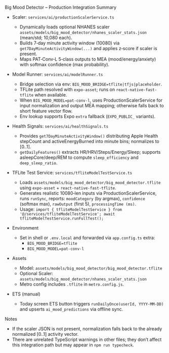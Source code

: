 Big Mood Detector – Production Integration Summary

- Scaler: `services/ai/productionScalerService.ts`
  - Dynamically loads optional NHANES scaler `assets/models/big_mood_detector/nhanes_scaler_stats.json` (mean/std; 10,080 each).
  - Builds 7‑day minute activity window (10080) via `get7DayMinuteActivityWindow(...)` and applies z‑score if scaler is present.
  - Maps PAT‑Conv‑L 5‑class outputs to MEA (mood/energy/anxiety) with softmax confidence (max probability).

- Model Runner: `services/ai/modelRunner.ts`
  - Bridge selection via env: `BIG_MOOD_BRIDGE=tflite|tfjs|placeholder`.
  - TFLite path resolved with `expo-asset`; runs on `react-native-fast-tflite` when available.
  - When `BIG_MOOD_MODEL=pat-conv-l`, uses ProductionScalerService for input normalization and output MEA mapping; otherwise falls back to short feature vector flow.
  - Env lookup supports Expo `extra` fallback (`EXPO_PUBLIC_` variants).

- Health Signals: `services/ai/healthSignals.ts`
  - Provides `get7DayMinuteActivityWindow()` distributing Apple Health stepCount and activeEnergyBurned into minute bins; normalizes to [0..1].
  - `getDailyFeatures()` extracts HR/HRV/Steps/Energy/Sleep; supports asleepCore/deep/REM to compute `sleep_efficiency` and `deep_sleep_ratio`.

- TFLite Test Service: `services/tfliteModelTestService.ts`
  - Loads `assets/models/big_mood_detector/big_mood_detector.tflite` using `expo-asset` + `react-native-fast-tflite`.
  - Generates realistic 10080‑len inputs via ProductionScalerService, runs `runSync`, reports: `moodCategory` (by argmax), `confidence` (softmax max), `rawOutput` (first 5), `processingTime (ms)`.
  - Usage: `import { tfliteModelTestService } from '@/services/tfliteModelTestService'; await tfliteModelTestService.runFullTest();`

- Environment
  - Set in shell or `.env.local` and forwarded via `app.config.ts` extra:
    - `BIG_MOOD_BRIDGE=tflite`
    - `BIG_MOOD_MODEL=pat-conv-l`

- Assets
  - Model: `assets/models/big_mood_detector/big_mood_detector.tflite`
  - Optional Scaler: `assets/models/big_mood_detector/nhanes_scaler_stats.json`
  - Metro config includes `.tflite` in `metro.config.js`.

- ETS (manual)
  - Today screen ETS button triggers `runDailyOnce(userId, YYYY-MM-DD)` and upserts `ai_mood_predictions` via offline sync.

Notes
- If the scaler JSON is not present, normalization falls back to the already normalized [0..1] activity vector.
- There are unrelated TypeScript warnings in other files; they don’t affect this integration path but may appear in `npm run typecheck`.


